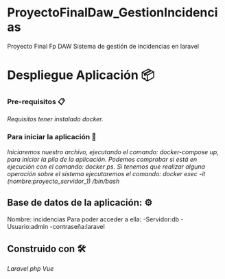 # ProyectoFinalDaw_GestionIncidencias
Proyecto Final Fp DAW
Sistema de gestión de incidencias en laravel

# Despliegue Aplicación 📦
### Pre-requisitos 📋
_Requisitos tener instalado docker._
### Para iniciar la aplicación 🔧

_Iniciaremos nuestro archivo, ejecutando el comando: docker-compose up, para iniciar la pila de la aplicación._
_Podemos comprobar si está en ejecución con el comando: docker ps._
_Si tenemos que realizar alguna operación sobre el sistema ejecutaremos el comando: docker exec -it (nombre:proyecto_servidor_1) /bin/bash_
## Base de datos de la aplicación: ⚙️

Nombre: incidencias
Para poder acceder a ella:
-Servidor:db
-Usuario:admin
-contraseña:laravel

## Construido con 🛠️
_Laravel_
_php_
_Vue_
